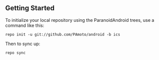 Getting Started
---------------


To initialize your local repository using the ParanoidAndroid trees, use a command like this:

    repo init -u git://github.com/PAmoto/android -b ics

Then to sync up:

    repo sync

